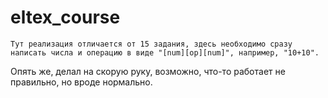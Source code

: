 # eltex_course
    Тут реализация отличается от 15 задания, здесь необходимо сразу написать числа и операцию в виде "[num][op][num]", например, "10+10".
Опять же, делал на скорую руку, возможно, что-то работает не правильно, но вроде нормально.